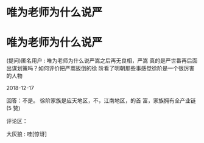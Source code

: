 # 唯为老师为什么说严

# 唯为老师为什么说严

(提问)匿名用户 : 唯为老师为什么说严嵩之后再无良相，严嵩 真的是严世番再后面出谋划策吗？如何评价把严嵩扳倒的徐 阶看了明朝那些事感觉徐阶是一个很厉害的人物

2018-12-17

回答：不是。 徐阶家族是应天地区，不，江南地区，的首 富，家族拥有全产业链(5 赞)

评论区：

大灰狼 : 哇[惊讶]